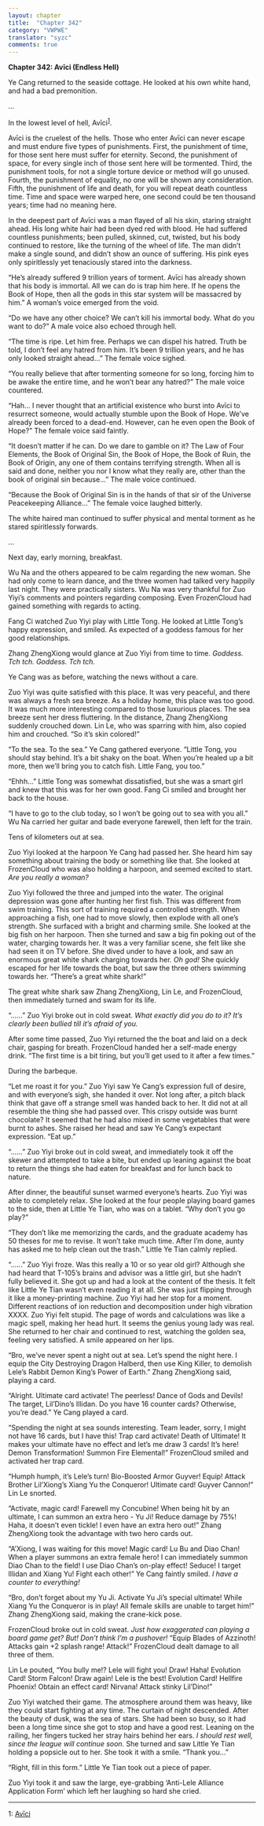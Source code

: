 ```yaml
---
layout: chapter
title:  "Chapter 342"
category: "VWPWE"
translator: "syzc"
comments: true
---
```


**Chapter 342: Avīci (Endless Hell)**

Ye Cang returned to the seaside cottage. He looked at his own white hand, and had a bad premonition.

...

In the lowest level of hell, Avīci<sup>[1](#footnote1)</sup>. 


Avīci is the cruelest of the hells. Those who enter Avīci can never escape and must endure five types of punishments. First, the punishment of time, for those sent here must suffer for eternity. Second, the punishment of space, for every single inch of those sent here will be tormented. Third, the punishment tools, for not a single torture device or method will go unused. Fourth, the punishment of equality, no one will be shown any consideration. Fifth, the punishment of life and death, for you will repeat death countless time. Time and space were warped here, one second could be ten thousand years; time had no meaning here.

In the deepest part of Avīci was a man flayed of all his skin, staring straight ahead. His long white hair had been dyed red with blood. He had suffered countless punishments; been pulled, skinned, cut, twisted, but his body continued to restore, like the turning of the wheel of life. The man didn’t make a single sound, and didn’t show an ounce of suffering. His pink eyes only spiritlessly yet tenaciously stared into the darkness.

“He’s already suffered 9 trillion years of torment. Avīci has already shown that his body is immortal. All we can do is trap him here. If he opens the Book of Hope, then all the gods in this star system will be massacred by him.” A woman’s voice emerged from the void.

“Do we have any other choice? We can’t kill his immortal body. What do you want to do?” A male voice also echoed through hell.

“The time is ripe. Let him free. Perhaps we can dispel his hatred. Truth be told, I don’t feel any hatred from him. It’s been 9 trillion years, and he has only looked straight ahead...” The female voice sighed.

“You really believe that after tormenting someone for so long, forcing him to be awake the entire time, and he won’t bear any hatred?” The male voice countered.

“Hah… I never thought that an artificial existence who burst into Avīci to resurrect someone, would actually stumble upon the Book of Hope. We’ve already been forced to a dead-end. However, can he even open the Book of Hope?” The female voice said faintly.

“It doesn’t matter if he can. Do we dare to gamble on it? The Law of Four Elements, the Book of Original Sin, the Book of Hope, the Book of Ruin, the Book of Origin, any one of them contains terrifying strength. When all is said and done, neither you nor I know what they really are, other than the book of original sin because...” The male voice continued.

“Because the Book of Original Sin is in the hands of that sir of the Universe Peacekeeping Alliance...” The female voice laughed bitterly.

The white haired man continued to suffer physical and mental torment as he stared spiritlessly forwards.

...

Next day, early morning, breakfast.

Wu Na and the others appeared to be calm regarding the new woman. She had only come to learn dance, and the three women had talked very happily last night. They were practically sisters. Wu Na was very thankful for Zuo Yiyi’s comments and pointers regarding composing. Even FrozenCloud had gained something with regards to acting.

Fang Ci watched Zuo Yiyi play with Little Tong. He looked at Little Tong’s happy expression, and smiled. As expected of a goddess famous for her good relationships.

Zhang ZhengXiong would glance at Zuo Yiyi from time to time. *Goddess. Tch tch. Goddess. Tch tch.*

Ye Cang was as before, watching the news without a care.

Zuo Yiyi was quite satisfied with this place. It was very peaceful, and there was always a fresh sea breeze. As a holiday home, this place was too good. It was much more interesting compared to those luxurious places. The sea breeze sent her dress fluttering. In the distance, Zhang ZhengXiong suddenly crouched down. Lin Le, who was sparring with him, also copied him and crouched. “So it’s skin colored!”

“To the sea. To the sea.” Ye Cang gathered everyone. “Little Tong, you should stay behind. It’s a bit shaky on the boat. When you’re healed up a bit more, then we’ll bring you to catch fish. Little Fang, you too.”

“Ehhh…” Little Tong was somewhat dissatisfied, but she was a smart girl and knew that this was for her own good. Fang Ci smiled and brought her back to the house.

“I have to go to the club today, so I won’t be going out to sea with you all.” Wu Na carried her guitar and bade everyone farewell, then left for the train.

Tens of kilometers out at sea.

Zuo Yiyi looked at the harpoon Ye Cang had passed her. She heard him say something about training the body or something like that. She looked at FrozenCloud who was also holding a harpoon, and seemed excited to start. *Are you really a woman?*

Zuo Yiyi followed the three and jumped into the water. The original depression was gone after hunting her first fish. This was different from swim training. This sort of training required a controlled strength. When approaching a fish, one had to move slowly, then explode with all one’s strength. She surfaced with a bright and charming smile. She looked at the big fish on her harpoon. Then she turned and saw a big fin poking out of the water, charging towards her. It was a very familiar scene, she felt like she had seen it on TV before. She dived under to have a look, and saw an enormous great white shark charging towards her. *Oh god!* She quickly escaped for her life towards the boat, but saw the three others swimming towards her. “There’s a great white shark!”

The great white shark saw Zhang ZhengXiong, Lin Le, and FrozenCloud, then immediately turned and swam for its life.

“......” Zuo Yiyi broke out in cold sweat. *What exactly did you do to it? It’s clearly been bullied till it’s afraid of you.*

After some time passed, Zuo Yiyi returned the the boat and laid on a deck chair, gasping for breath. FrozenCloud handed her a self-made energy drink. “The first time is a bit tiring, but you’ll get used to it after a few times.”

During the barbeque.

“Let me roast it for you.” Zuo Yiyi saw Ye Cang’s expression full of desire, and with everyone’s sigh, she handed it over. Not long after, a pitch black think that gave off a strange smell was handed back to her. It did not at all resemble the thing she had passed over. This crispy outside was burnt chocolate? It seemed that he had also mixed in some vegetables that were burnt to ashes. She raised her head and saw Ye Cang’s expectant expression. “Eat up.”

“......” Zuo Yiyi broke out in cold sweat, and immediately took it off the skewer and attempted to take a bite, but ended up leaning against the boat to return the things she had eaten for breakfast and for lunch back to nature.

After dinner, the beautiful sunset warmed everyone’s hearts. Zuo Yiyi was able to completely relax. She looked at the four people playing board games to the side, then at Little Ye Tian, who was on a tablet. “Why don’t you go play?”

“They don’t like me memorizing the cards, and the graduate academy has 50 theses for me to revise. It won’t take much time. After I’m done, aunty has asked me to help clean out the trash.” Little Ye Tian calmly replied.

“......” Zuo Yiyi froze. Was this really a 10 or so year old girl? Although she had heard that T-105’s brains and advisor was a little girl, but she hadn’t fully believed it. She got up and had a look at the content of the thesis. It felt like Little Ye Tian wasn’t even reading it at all. She was just flipping through it like a money-printing machine. Zuo Yiyi had her stop for a moment. Different reactions of ion reduction and decomposition under high vibration XXXX. Zuo Yiyi felt stupid. The page of words and calculations was like a magic spell, making her head hurt. It seems the genius young lady was real. She returned to her chair and continued to rest, watching the golden sea, feeling very satisfied. A smile appeared on her lips.

“Bro, we’ve never spent a night out at sea. Let’s spend the night here. I equip the City Destroying Dragon Halberd, then use King Killer, to demolish Lele’s Rabbit Demon King’s Power of Earth.” Zhang ZhengXiong said, playing a card.

“Alright. Ultimate card activate! The peerless! Dance of Gods and Devils! The target, Lil’Dino’s Illidan. Do you have 16 counter cards? Otherwise, you’re dead.” Ye Cang played a card.

“Spending the night at sea sounds interesting. Team leader, sorry, I might not have 16 cards, but I have this! Trap card activate! Death of Ultimate! It makes your ultimate have no effect and let’s me draw 3 cards! It’s here! Demon Transformation! Summon Fire Elemental!” FrozenCloud smiled and activated her trap card.

“Humph humph, it’s Lele’s turn! Bio-Boosted Armor Guyver! Equip! Attack Brother Lil’Xiong’s Xiang Yu the Conqueror! Ultimate card! Guyver Cannon!” Lin Le snorted.

“Activate, magic card! Farewell my Concubine! When being hit by an ultimate, I can summon an extra hero - Yu Ji! Reduce damage by 75%! Haha, it doesn’t even tickle! I even have an extra hero out!” Zhang ZhengXiong took the advantage with two hero cards out.

“A’Xiong, I was waiting for this move! Magic card! Lu Bu and Diao Chan! When a player summons an extra female hero! I can immediately summon Diao Chan to the field! I use Diao Chan’s on-play effect! Seduce! I target Illidan and Xiang Yu! Fight each other!” Ye Cang faintly smiled. *I have a counter to everything!*

“Bro, don’t forget about my Yu Ji. Activate Yu Ji’s special ultimate! While Xiang Yu the Conqueror is in play! All female skills are unable to target him!” Zhang ZhengXiong said, making the crane-kick pose.

FrozenCloud broke out in cold sweat. *Just how exaggerated can playing a board game get? But! Don’t think I’m a pushover!* “Equip Blades of Azzinoth! Attacks gain +2 splash range! Attack!” FrozenCloud dealt damage to all three of them. 

Lin Le pouted, “You bully me!? Lele will fight you! Draw! Haha! Evolution Card! Storm Falcon! Draw again! Lele is the best! Evolution Card! Hellfire Phoenix! Obtain an effect card! Nirvana! Attack stinky Lil’Dino!”

Zuo Yiyi watched their game. The atmosphere around them was heavy, like they could start fighting at any time. The curtain of night descended. After the beauty of dusk, was the sea of stars. She had been so busy, so it had been a long time since she got to stop and have a good rest. Leaning on the railing, her fingers tucked her stray hairs behind her ears. *I should rest well, since the league will continue soon.* She turned and saw Little Ye Tian holding a popsicle out to her. She took it with a smile. “Thank you...”

“Right, fill in this form.” Little Ye Tian took out a piece of paper.

Zuo Yiyi took it and saw the large, eye-grabbing ‘Anti-Lele Alliance Application Form’ which left her laughing so hard she cried.

---

<a name="footnote1">1</a>: <a href="https://en.wikipedia.org/wiki/Av%C4%ABci">Avīci</a>
